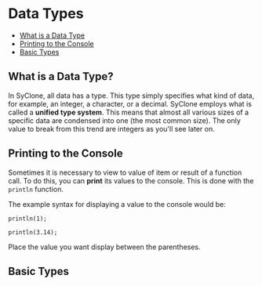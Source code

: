 # Data Types

 - [What is a Data Type](#types)
 - [Printing to the Console](#console)
 - [Basic Types](#basic_types)

## What is a Data Type? <a name="types">

In SyClone, all data has a type.  This type simply specifies what kind of
data, for example, an integer, a character, or a decimal.  SyClone employs
what is called a **unified type system**.  This means that almost all various
sizes of a specific data are condensed into one (the most common size).
The only value to break from this trend are integers as you'll see later on.

## Printing to the Console <a name="console">

Sometimes it is necessary to view to value of item or result of a function call.
To do this, you can **print** its values to the console.  This is done with the
`println` function.

The example syntax for displaying a value to the console would be:
``` syclone
println(1);

println(3.14);
```

Place the value you want display between the parentheses.

## Basic Types <a name="basic_types">
